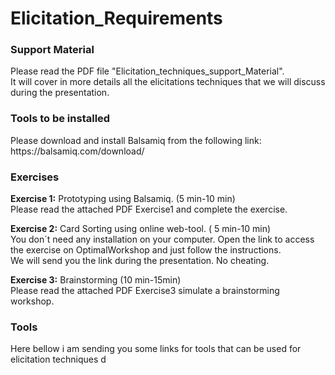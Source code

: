 # Elicitation_Requirements


<h3>Support Material</h3>
Please read the PDF file "Elicitation_techniques_support_Material".<br />
It will cover in more details all the elicitations techniques that we will discuss during the presentation.<br />

<h3>Tools to be installed</h3>
Please download and install Balsamiq from the following link:<br />
https://balsamiq.com/download/<br />

<h3> Exercises</h3>
<b>Exercise 1:</b> Prototyping using Balsamiq. (5 min-10 min)</br >
Please read the attached PDF Exercise1 and complete the exercise.<br />


<b>Exercise 2:</b> Card Sorting using online web-tool. ( 5 min-10 min)</br >
You don´t need any installation on your computer. Open the link to access the exercise on OptimalWorkshop and just follow the instructions.<br />
We will send you the link during the presentation. No cheating.<br />

<b>Exercise 3:</b> Brainstorming  (10 min-15min)</br >
Please read the attached PDF Exercise3 simulate a brainstorming workshop.<br />

<h3>Tools</h3>
Here bellow i am sending you some links for tools that can be used for elicitation techniques
    d
  
